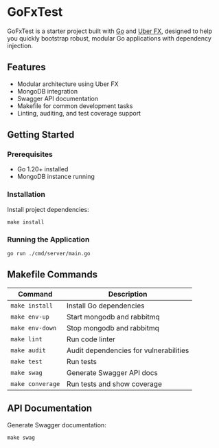 # GoFxTest

GoFxTest is a starter project built with [Go](https://golang.org/) and [Uber FX](https://github.com/uber-go/fx), designed to help you quickly bootstrap robust, modular Go applications with dependency injection.

## Features

- Modular architecture using Uber FX
- MongoDB integration
- Swagger API documentation
- Makefile for common development tasks
- Linting, auditing, and test coverage support

## Getting Started

### Prerequisites

- Go 1.20+ installed
- MongoDB instance running

### Installation

Install project dependencies:

```shell
make install
```

### Running the Application

```shell
go run ./cmd/server/main.go
```

## Makefile Commands

| Command          | Description                            |
|------------------|----------------------------------------|
| `make install`   | Install Go dependencies                |
| `make env-up`    | Start mongodb and rabbitmq             |
| `make env-down`  | Stop mongodb and rabbitmq              |
| `make lint`      | Run code linter                        |
| `make audit`     | Audit dependencies for vulnerabilities |
| `make test`      | Run tests                              |
| `make swag`      | Generate Swagger API docs              |
| `make converage` | Run tests and show coverage            |

## API Documentation

Generate Swagger documentation:

```shell
make swag
```